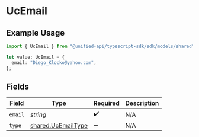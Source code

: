 # UcEmail

## Example Usage

```typescript
import { UcEmail } from "@unified-api/typescript-sdk/sdk/models/shared";

let value: UcEmail = {
  email: "Diego_Klocko@yahoo.com",
};
```

## Fields

| Field                                                           | Type                                                            | Required                                                        | Description                                                     |
| --------------------------------------------------------------- | --------------------------------------------------------------- | --------------------------------------------------------------- | --------------------------------------------------------------- |
| `email`                                                         | *string*                                                        | :heavy_check_mark:                                              | N/A                                                             |
| `type`                                                          | [shared.UcEmailType](../../../sdk/models/shared/ucemailtype.md) | :heavy_minus_sign:                                              | N/A                                                             |
